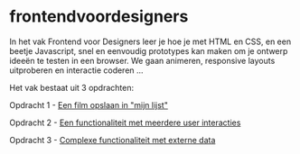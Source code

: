 # frontendvoordesigners
In het vak Frontend voor Designers leer je hoe je met HTML en CSS, en een beetje Javascript, snel en eenvoudig prototypes kan maken om je ontwerp ideeën te testen in een browser. We gaan animeren, responsive layouts uitproberen en interactie coderen ...

Het vak bestaat uit 3 opdrachten:

Opdracht 1 - [Een film opslaan in "mijn lijst"](https://github.com/KoopReynders/frontendvoordesigners-voorbeeld/tree/master/opdracht1)



Opdracht 2 - [Een functionaliteit met meerdere user interacties](https://github.com/KoopReynders/frontendvoordesigners-voorbeeld/tree/master/opdracht2)

Opdracht 3 - [Complexe functionaliteit met externe data](https://github.com/KoopReynders/frontendvoordesigners-voorbeeld/tree/master/opdracht3)
